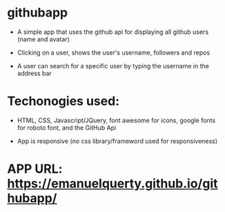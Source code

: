 # githubapp

- A simple app that uses the github api for displaying all github users (name and avatar)

- Clicking on a user, shows the user's username, followers and repos

- A user can search for a specific user by typing the username in the address bar

# Techonogies used:

- HTML, CSS, Javascript/JQuery, font awesome for icons, google fonts for roboto font, and the GitHub Api

- App is responsive (no css library/frameword used for responsiveness)

# APP URL: https://emanuelquerty.github.io/githubapp/
